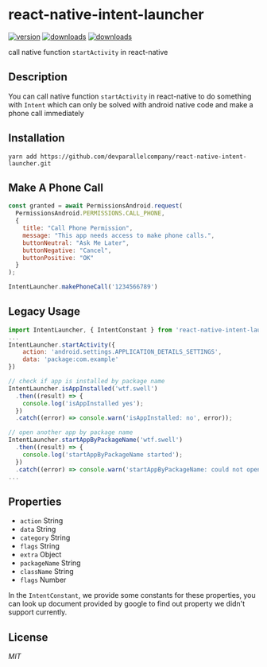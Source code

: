 # react-native-intent-launcher  
[![version](https://img.shields.io/npm/v/react-native-intent-launcher.svg)](https://www.npmjs.com/package/react-native-intent-launcher) [![downloads](https://img.shields.io/npm/dm/react-native-intent-launcher.svg?style=flat)](https://www.npmjs.com/package/react-native-intent-launcher)
[![downloads](https://img.shields.io/npm/dt/react-native-intent-launcher.svg?style=flat)](https://www.npmjs.com/package/react-native-intent-launcher)  

call native function `startActivity` in react-native

## Description
You can call native function `startActivity` in react-native to do something with `Intent` which can only be solved with android native code
and make a phone call immediately

## Installation
```
yarn add https://github.com/devparallelcompany/react-native-intent-launcher.git   
```

## Make A Phone Call
```javascript
const granted = await PermissionsAndroid.request(
  PermissionsAndroid.PERMISSIONS.CALL_PHONE,
  {
    title: "Call Phone Permission",
    message: "This app needs access to make phone calls.",
    buttonNeutral: "Ask Me Later",
    buttonNegative: "Cancel",
    buttonPositive: "OK"
  }
);

IntentLauncher.makePhoneCall('1234566789')
```

## Legacy Usage
```javascript
import IntentLauncher, { IntentConstant } from 'react-native-intent-launcher'
...
IntentLauncher.startActivity({
	action: 'android.settings.APPLICATION_DETAILS_SETTINGS',
	data: 'package:com.example'
})

// check if app is installed by package name
IntentLauncher.isAppInstalled('wtf.swell')
  .then((result) => {
    console.log('isAppInstalled yes');
  })
  .catch((error) => console.warn('isAppInstalled: no', error));

// open another app by package name
IntentLauncher.startAppByPackageName('wtf.swell')
  .then((result) => {
    console.log('startAppByPackageName started');
  })
  .catch((error) => console.warn('startAppByPackageName: could not open', error));
...
``` 

## Properties
* `action` String
* `data` String
* `category` String
* `flags` String
* `extra` Object
* `packageName` String
* `className` String
* `flags` Number

In the `IntentConstant`, we provide some constants for these properties, you can look up document provided by google to find out property we didn't support currently.

## License
*MIT*


